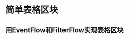 # 简单表格区块

## 用EventFlow和FilterFlow实现表格区块

<!-- <code src="./demos/EventFilterTableDemo2.tsx"></code> -->
